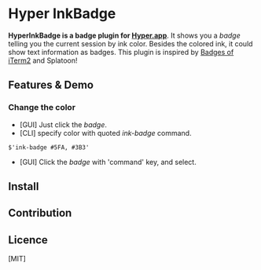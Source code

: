Hyper InkBadge
====

**HyperInkBadge is a badge plugin for [Hyper.app](https://hyper.is/)**.
It shows you a *badge* telling you the current session by ink color. 
Besides the colored ink, it could show text information as badges.
This plugin is inspired by [Badges of iTerm2](https://www.iterm2.com/documentation-badges.html) and Splatoon!

## Features & Demo

### Change the color
 * [GUI] Just click the *badge*.
 * [CLI] specify color with quoted *ink-badge* command.
```
$'ink-badge #5FA, #3B3'
```

 * [GUI] Click the *badge* with 'command' key, and select.

## Install

## Contribution

## Licence

[MIT]
